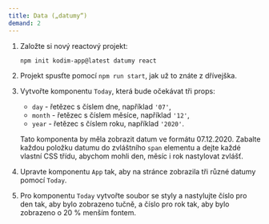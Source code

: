 ```yaml
---
title: Data („datumy“)
demand: 2
---
```


1. Založte si nový reactový projekt:
   ```shell
   npm init kodim-app@latest datumy react
   ```
1. Projekt spusťte pomocí `npm run start`, jak už to znáte z dřívejška.
1. Vytvořte komponentu `Today`, která bude očekávat tři props:

   - `day` - řetězec s číslem dne, například `'07'`,
   - `month` - řetězec s číslem měsíce, například `'12'`,
   - `year` - řetězec s číslem roku, například `'2020'`.

   Tato komponenta by měla zobrazit datum ve formátu 07.12.2020. Zabalte každou položku datumu do zvláštního `span` elementu a dejte každé vlastní CSS třídu, abychom mohli den, měsíc i rok nastylovat zvlášť.

1. Upravte komponentu `App` tak, aby na stránce zobrazila tři různé datumy pomocí `Today`.
1. Pro komponentu `Today` vytvořte soubor se styly a nastylujte číslo pro den tak, aby bylo zobrazeno tučně, a číslo pro rok tak, aby bylo zobrazeno o 20 % menším fontem.
